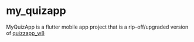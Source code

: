 # my_quizapp

MyQuizApp is a flutter mobile app project that is a rip-off/upgraded version of [quizzapp_w8](https://https://github.com/jeab290/quizzapp_w8 "A new Flutter project.")
